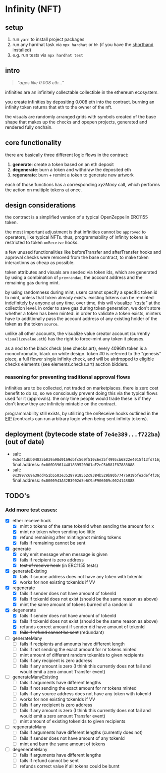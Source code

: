 # Infinity (NFT)

## setup

1. run `yarn` to install project packages
2. run any hardhat task via `npx hardhat` or `hh` (if you have the [shorthand](https://hardhat.org/hardhat-runner/docs/guides/command-line-completion) installed)
3. e.g. run tests via `npx hardhat test`

## intro

> *"ages like 0.008 eth..."*

infinities are an infinitely collectable collectible in the ethereum ecosystem.

you create infinities by depositing 0.008 eth into the contract. burning an infinity token returns that eth to the owner of the nft.

the visuals are randomly arranged grids with symbols created of the base shape that makes up the checks and opepen projects, generated and rendered fully onchain.

## core functionality

there are basically three different logic flows in the contract:

1. **generate**: create a token based on an eth deposit
2. **degenerate**: burn a token and withdraw the deposited eth
3. **regenerate**: burn + remint a token to generate new artwork

each of those functions has a corresponding _xyzMany_ call, which performs the action on multiple tokens at once.

## design considerations

the contract is a simplified version of a typical OpenZeppelin ERC1155 token. 

the most important adjustment is that infinities cannot be `approved` to operators, like typical NFTs. thus, programmability of infinity tokens is restricted to token `onReceive` hooks.

a few unused functionalities like beforeTransfer and afterTransfer hooks and approval checks were removed from the base contract, to make token interactions as cheap as possible.

token attributes and visuals are seeded via token ids, which are generated by using a combination of `prevrandao`, the account address and the remaining gas during mint.

by using randomness during mint, users cannot specify a specific token id to mint, unless that token already exists. existing tokens can be reminted indefinitely by anyone at any time. over time, this will visualize *"taste"* at the collection level.
in order to save gas during token generation, we don't store whether a token has been minted. in order to validate a token exists, minters have to additionally pass the account address of any existing holder of the token as the token `source`.

unlike all other accounts, the visualize value creator account (currently `visualizevalue.eth`) has the right to force-mint any token it pleases.

as a nod to the black check (see checks.art), every 4096th token is a monochromatic, black on white design. token #0 is referred to the "genesis" piece, a full flower single infinity check, and will be airdropped to eligible checks elements (see elements.checks.art) auction bidders.

### reasoning for preventing traditional approval flows

infinities are to be collected, not traded on marketplaces. there is zero cost benefit to do so, so we consciously prevent doing this via the typical flows used for it (approvals). the only time people would trade these is if they don't know they are infinitely mintable on the contract.

programmability still exists, by utilizing the onReceive hooks outlined in the [EIP](https://eips.ethereum.org/EIPS/eip-1155) (contracts can run arbitrary logic when being sent infinity tokens).


## deployment (bytecode state of `7e4e389...f722ba`) (out of date)

- salt: `0x5d41dbb04825b039a98d9169dbfc569f510c6e25f4995cb6822e4015f13fd716`; final address: `0x000D39614481839520901aF2eC5bB81F87888888`
- salt: `0x3997c69a39dd451b5503e35287918552c9384b529b80b77476919bfe2def4f36`; final address: `0x0000943A32B3902d5e6C9aF906009c0024148888`

## TODO's

### Add more test cases:

- [x] ether receive hook
	- [x] mint x tokens of the same tokenId when sending the amount for x
	- [x] mint no token when sending too little
	- [x] refund remaining after minting/not minting tokens
	- [x] fails if remaining cannot be sent
- [x] generate
	- [x] only emit message when message is given
	- [x] fails if recipient is zero address
	- [x] ~~test of receive hook~~ (in ERC1155 tests)
- [x] generateExisting
	- [x] fails if source address does not have any token with tokenId
	- [x] works for non existing tokenIds if VV
- [x] regenerate
	- [x] fails if sender does not have amount of tokenId
	- [x] fails if tokenId does not exist (should be the same reason as above)
	- [x] mint the same amount of tokens burned of a random id
- [x] degenerate
	- [x] fails if sender does not have amount of tokenId
	- [x] fails if tokenId does not exist (should be the same reason as above)
	- [x] refunds correct amount if sender did have amount of tokenId
	- [x] ~~fails if refund cannot be sent~~ (redundant)
- [ ] generateMany
	- [ ] fails if recipients and amounts have different length
	- [ ] fails if not sending the exact amount for nr tokens minted
	- [ ] mint amount of different random tokenIds to given recipients
	- [ ] fails if any recipient is zero address
	- [ ] fails if any amount is zero (I think this currently does not fail and would emit a zero amount Transfer event)
- [ ] generateManyExisting
	- [ ] fails if arguments have different lengths
	- [ ] fails if not sending the exact amount for nr tokens minted
	- [ ] fails if any source address does not have any token with tokenId
	- [ ] works for non existing tokenIds if VV
	- [ ] fails if any recipient is zero address
	- [ ] fails if any amount is zero (I think this currently does not fail and would emit a zero amount Transfer event)
	- [ ] mint amount of existing tokenIds to given recipients
- [ ] regenerateMany
	- [ ] fails if arguments have different lengths (currently does not)
	- [ ] fails if sender does not have amount of any tokenId
	- [ ] mint and burn the same amount of tokens
- [ ] degenerateMany
	- [ ] fails if arguments have different lengths
	- [ ] fails if refund cannot be sent
	- [ ] refunds correct value if all tokens could be burnt
